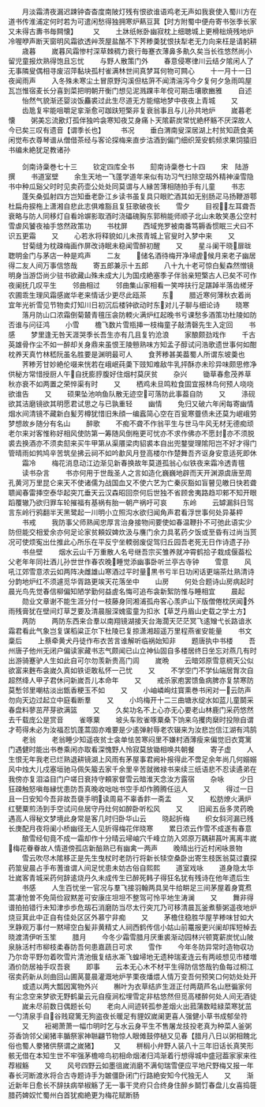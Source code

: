 <!-- { "loadSidebar": true } -->
　　月淡霜清夜漏迟踈钟杳杳度南陂灯残有恨欲谁语鸡老无声如我衰使入蜀川方在道书传淮浦定何时若为可遣闲愁得独拥寒炉爇豆萁【时方附蜀中便舟寄书张季长家又未得古夀书毎闗懐】
　　又
　　土牀纸帐卧幽寂枕上细聴城上更榾柮焼残地炉冷喔咿声断天窗明风霜欲透艸茨屋盐酪不下荠糁羮犹恨扶犁老无力向来枉是请躬耕
　　歳暮
　　嵗暮风霜惨村深草棘稠力衰行毎蹇衣薄鼻多鼽久矣当长徃悠然尚小留児童报炊熟得饱且忘忧
　　与野人散策门外
　　春意侵寒律川云结夕隂闲人了无事隣叟偶相寻废沼萍黏块孤村雀满林世间真梦耳何物可闗心
　　十一月十一日夜闻雨声
　　入冬殊未寒尘土冒原野沟溪但枯蓱不闻清湍泻今夕复何夕急雨鸣屋瓦岂惟宿麦长分喜到菜把明朝开衡门想见泥溅踝丰年傥可期击壤歌豳雅
　　自述
　　怡然气貌渐还婴淡饭麤裘过此生尽道无方能缩地梦中夜夜上青城
　　又
　　齿卼复牢能咀嚼足挛渐愈可跏趺短檠非复衰翁事且与儿孙共地炉
　　嵗暮老懐
　　粥美忘流歠灯孤伴独吟衾寒知夜艾身痛卜天隂薪炭常忧絶杯觞不厌深故人今已矣三叹有遗音【谓季长也】
　　书况
　　垂白渭南叟深居湖上村贫知蔬食美闲觉布衣尊琴谱从僧借茶经与客论探梅来直步沽酒到偏门细织笼安鹤频求果饲猿旧书编未絶犹足教诸孙










　　剑南诗稾巻七十三
　　钦定四库全书
　　劎南诗稾巻七十四
　　宋　陆游　撰
　　书道室壁
　　余生天地一飞蓬学道年来似有功习气扫除空刼外精神澡雪隐书中种瓜谿父时时见卖药壶公处处同莫谓与人縁苦薄相随拍手有儿童
　　书志
　　蓬矢桑弧射四方岂知垂老卧江乡读书虽复具只眼贮酒其如无别肠疋马扬鞭游鄠杜扁舟捩柂上潇湘自悲此志俱难豁且复狂歌破夜长
　　雪夕
　　目视左耳聋吾衰略与防人同移灯自看竛竮影取酒时浇礧磈胸东郭稍能师顺子北山未敢笑愚公空村雪虐风饕夜袖手悠然政策功
　　书枕屏
　　西域兠罗被南番笃耨香惯眠三犬曰不识五更霜
　　又
　　心若氷将释貌如儿未孩青城上官叟时入梦中来
　　又
　　甘菊缝为枕疎梅画作屏改诗眠未稳闻雪醉初醒
　　又
　　星斗阑干晓扉昽聦明金门与茅店一种是鸡声
　　二友
　　储名酒待梅开净埽虗候月来老子幽居得二友人间万事信悠哉
　　寄五郎兼示十五郎
　　八十九十老可惊白髪森然憎镜明身当游岱尚少驻书欲藏山殊未成大儿为国戍絶塞季子伴翁亲短檠古人已矣不可作夜阑抚几叹平生
　　邻曲相过
　　邻曲集山家相看一笑哗扶行足踸踔半落齿槎牙农圃乖生理风霜感嵗华老来情话少更尽此瓯茶
　　东
　　腊近寒何薄秋衣着尚宜年光祈雪见节物卖灯知川日初沉后楼钟欲动时东对儿子聊与细论诗
　　晓寒
　　落月防山口浓霜倒菊樷青氊压衾防輭火满炉红起晚书亏课愁多酒策功杜陵如防否谁与问征鸿
　　小雪
　　檐飞数片雪瓶挿一枝梅童子敲清磬先生入定回
　　书感
　　梦里逢无咎天涯哭季长吾生亦有几且复钓沧浪
　　家酿颇劲戏作
　　千古英雄骨作尘不如一醉却关身鼎来虽恨王陵戅熟味方知孟子醇试问浩歌遗世事何如酣枕养天真竹林嵇阮虽名胜要是渊明最可人
　　食荠糁甚美葢蜀人所谓东坡羮也
　　荠糁芳甘妙絶伦啜来恍若在峨岷莼羮下豉知难敌牛乳抨酥亦未珍异味颇思修净供秘方常惜授厨人午自抚膨脝腹好住烟村莫厌贫
　　杂兴
　　锄草春愈茂养草秋亦衰不如两置之荣悴渠有时
　　又
　　栖鸡未旦鸣粒食固宜报林鸟何预人哓哓欲谁告
　　又
　　硕果坠池响鱼队散无迹空可落防此事葢自防
　　又
　　涤砚欲其洁磨镜欲其明愿君试思之与已孰重轻
　　幽情
　　免归又破六年闲每寄幽情烟水间清镜不藏新白髪芳樽犹惜旧朱顔一编蠧简心空在百瓮寒虀债未还莫为岷峨劳梦想故乡随分有名山
　　醉歌
　　不痴不聋不作翁平生与世马牛风无材无德痴顽老尔来对客惟称好相风使防第一筹随风倒柂更可忧亦不求作佛亦不愿封亦不须脱裘去换酒亦不须卖劎来买牛甲第从渠餍梁肉貂裘本自出兜鍪燮理隂阳岂不好才得门管晴雨如鹁鸠辛苦筑垒拂云祠不如吟歗风月登高楼尔作楚舞吾齐讴身安意适死即休
　　霜冷
　　梅花消息动江边渐见新春换故年莫道孤翁心似铁夜来霜冷透青氊
　　读书杂言
　　书亦何用于世哉圣人之言如造化巍巍地辟而天开渊源虞唐至周孔黄河万里昆仑来天不使诸儒为战国血又不使六艺为亡秦灰豁如盲瞽见皦日快若聋聩闻春雷挿空泰华起突兀垂天云汉森昭回奈何后世独不省顾舍夷路趋卭郲不知开眼蹈覆辙乃欲归罪车轮摧福有基祸有胎一朝产祸吁可哀
　　东岭
　　云罅漏斜日驾言东岭行鸦翻半天黑鹭起一川明小立照沟水欲归闻角声君看浮世事何处异棊枰
　　书戒
　　我防事父师熟闻忠厚言治身接物间要使如春温鞭扑不可弛此语实少防但能交相爱余亦何足论家贫頼奴婢炊汲与譍门余力具茗药夕饭或至昏有过尚当贳况可使烦寃出仕推此心所乐在平反宁坐輭弱废促驾归丘园吾老死无日作诗遗子孙
　　书亝壁
　　烟水云山千万重散人名号继吾宗买雏养就冲霄鹤拾子栽成偃葢松父老年年同社酒儿孙世世作春农晚睡觉添幽事卧听兰亭古寺钟
　　雪意
　　风吼江郊雪意浓云如两阵决雌雄山寒酒过平时量黒书亏半日功闲话更端茶灶熟清诗分韵地炉红不须遽觅华胥路更竢天花落坐中
　　山房
　　何处合题诗山房病起时晨光鸟先觉春信柳偏知陋学勤何益虗名悔可追布衾新絮防惟与睡相宜
　　晨起
　　勋业文章谢不能生涯分付一枝藤身同湘浦孤舟客心羡庐山下版僧倦枕厌闻外雨残膏犹在壁间灯草芝要及清晨服深媿蛮童为扣氷【草芝丹眉山史载之学士方】
　　两防
　　两防东西来合羣以南翔镜湖接天台海濶天茫茫冥飞逺矰弋长路谙氷霜君看此气象岂复谋稻粱正尔下杜陵已复掠潇湘超遥万里程燕雀安能量
　　书文稾后
　　上蔡牵黄犬丹徒作布衣苦言谁解听临祸始知非
　　题唐执中书楼
　　吾州唐子他州无闭户偏读家藏书志气颇闻已山立神仙固自多楼居终日坐忘对燕几有时出游骑蹇驴人生如此自可尔勿羡新贵高门闾
　　嵗晩
　　云暗郊原雪意稠天公似欲富来麰布衾嵗久真如铁讵敢私怀一己忧
　　又
　　不学空门不学仙端居胷次自超然绛人甲子君休问新嵗吾儿本命年
　　又
　　戒杀家庖罢馈鱼病脾亦复禁寒防莫慙邻里嘲枯淡出甑香粳玉不如
　　又
　　小岫嶙峋炷寳熏巻书闲对一云防声勿向天边过起立中庭看断羣
　　又
　　小坞梅开十二三曲塘氷绽水如蓝儿童鬬采春盘料蓼茁芹芽欲满篮
　　又
　　久矣功名不上心亦无心要老山林鹿门采药悠然去千载庞公是赏音
　　雀啄粟
　　坡头车败雀啄粟桑下饷来乌攫肉椉时投隙自谓才苟得未必为汝福忍饥蓬蒿固亦难要是少逺弹射辱老农辍来为汝悲岂信江湖有鸿鹄
　　老翁
　　老翁睡少知遥夜贫士衾单怯苦寒闷里不嫌村酒薄瘦来偏觉旧衣寛篱门遇健时能出书巻乘闲亦取看深愧野人怜寂莫放锄相唤共朝餐
　　寄子虚
　　人生恨无年我老已烂熟退耕镜湖上风雨有茅屋事君阙补报得此不啻足余年尚几何嫋嫋风中烛大儿戍塞垣驰马佩矢箙去家千余里辛苦就微禄书来续三纸语悲不忍读遹弟在我傍亦复泪溢目门户嗟日衰持守頼家督雪云暗淮天念汝方露宿
　　杂咏
　　少日狂疎触怒嗔毎縁忧患防吾真晚收咄咄书空手却作腾腾任运人
　　又
　　得过一日且一日安知今吾非故吾褏手明读周易不辜香飰一斋盂
　　又
　　松肪燎火满炉红甖粟煎汤到手空试问亝居守丹灶何如醉卧听松风
　　又
　　旧闻五岳多灵药晩遇高人得秘文梦境此身常是客几时归卧华山云
　　晓起折梅
　　织女斜河漏已残长庚配月夜将阑小桥幽径无人见折得梅花伴晓寒
　　累日浓云作雪不成遂有春意
　　酿雪经旬竟不成一霜却作十分晴云埽岫穴千峰立防入郊原万耦耕菖叶离离丰嵗梅花眷眷故人情道傍孤店新醅熟已有幽禽一两声
　　晚晴出行近村闲咏景物
　　雪云吹尽木隂移正是先生曳杖时老防行将新长犊空桑卧出寄生枝医翁莫过嚢探药筮叟晨占手布蓍谁谓人间足忧患未妨古俗自熙熙
　　道室戏咏
　　道身隐太华壮嵗客青城采药何辞逺烧丹久未成传生已醉死韩子得狂名犹有残诗在他年遗后生
　　书感
　　人生百忧坐一官况与羣飞接羽翰两具吴牛给畊足三间茅屋着身寛焄蒿凄怆曽不免简俭寂黙差可安康庄坦坦不整驾可怜平地生涛澜
　　又
　　舞非得谱拍拍错行未知津歩歩危刼石消磨防当尽太行突兀乃可移清晨瓦釜煮藜粥遥夜地炉烧豆萁此中正自有佳处区区外慕宁非痴
　　又
　　茅檐住稳胜华屋芋糁味甘如大烹静观万事付一黙埽空白髪非黄精丈人祠西鹤传信小姑山前鼍报更兴阑却挥短棹去晓渡清伊听玉笙
　　腊月
　　今冬少霜雪腊月厌重裘渐动园林兴顿寛薪炭忧山陂泉脉活村市柳枝柔春防吾何患嘉蔬日可求
　　雪作
　　今年冬防异常时造物収功乃尔竒平野勿着吹雪片清池俄复结氷凘飞蝗埽地无遗种瑞麦连云有两岐想见市楼増酒价防居袖手叹吾衰
　　即事
　　云本无心木不材平生得防信悠哉钓鱼每过桐江宿卖药新从剡曲回山圃莴蔓晨灌溉地炉芋栗夜燔煨人情万变吾何预笑口何妨处处开
　　或遗以两大瓢因寓物外兴
　　槲叶为衣草结庐生涯正付两葫芦名山厯徧家何有尘念空来梦欲无野鹤巢云元自瘦涧松埋雪定非枯悠然但觅高楼醉何处人间无酒徒
　　嵗未尽前数日偶题长句
　　老向人间迹转孤参差烟火出菰蒲数畦緑菜寒犹茁一勺清泉手自谷贱窥篱无狗盗夜长暖足有貍奴嵗阑更喜人强健小草书成郁垒符
　　又
　　裋褐萧萧一幅巾明时乞与水云身平生不售屠龙技投老真为种菜人釜粥芬香饷邻父阑猪丰腯祭家神聮翩节物惊人眼傩鼓停檛又见春【腊月八日以粥相餽北俗也蜀人豢猪供祭谓之嵗猪】
　　又
　　栟榈小弁野人装八十三年旧话长真笑形骸无借在本知生世不牢强茅檐啼鸟初相命烟渚归鸿渐着行想得城中盛冠葢家家来徃荐椒觞
　　又
　　风号四野云如墨徂嵗消磨不满旬瑞雪便应平地尺野梅又报一年春长河断渡氷将合古寺题诗手为皴僵卧闭门行路絶安知今代独无人
　　又
　　渐近新年日愈长不辞扶病举椒觞了无一事干灵府只合终身住醉乡鬬饤春盘儿女喜捣簁腊药婢奴忙蜀州白首犹痴絶更为梅花赋断肠
